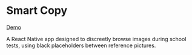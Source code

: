 # Smart Copy

[Demo](https://media3.giphy.com/media/v1.Y2lkPTc5MGI3NjExYjBjNTdsdGQwbXB1aHQ1MncyaGpneWo1Y2ZpY2t0d3o3djFqdGR3cyZlcD12MV9pbnRlcm5hbF9naWZfYnlfaWQmY3Q9Zw/KhWALqofkcX1Eg4xdU/giphy.gif)

A React Native app designed to discreetly browse images during school tests, using black placeholders between reference pictures.
